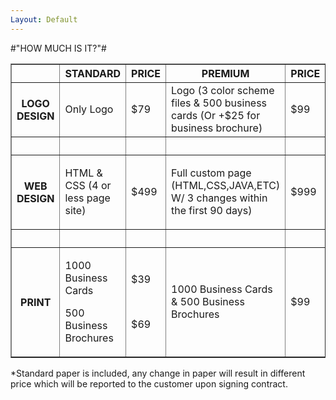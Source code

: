 ```yaml
---
Layout: Default
---
```

</head>

#"HOW MUCH IS IT?"#

<body>
<table width="393" border="1">
  <tr>
    <th width="6" scope="col">&nbsp;</th>
    <th width="58" scope="col">STANDARD</th>
    <th width="46" scope="col">PRICE</th>
    <th width="46" scope="col">PREMIUM</th>
    <th width="203" scope="col">PRICE</th>
  </tr>
  <tr>
    <th scope="row"><p>LOGO DESIGN</p></th>
    <td>Only Logo</td>
    <td>$79</td>
    <td>Logo (3 color scheme files &amp; 500 business cards (Or +$25 for business brochure)</td>
    <td>$99</td>
  </tr>
  <tr>
    <th scope="row">&nbsp;</th>
    <td>&nbsp;</td>
    <td>&nbsp;</td>
    <td>&nbsp;</td>
    <td>&nbsp;</td>
  </tr>
  <tr>
    <th scope="row">WEB DESIGN</th>
    <td>HTML &amp; CSS (4 or less page site)</td>
    <td>$499</td>
    <td><p>Full custom page (HTML,CSS,JAVA,ETC) W/ 3 changes within the first 90 days)</p></td>
    <td>$999</td>
  </tr>
  <tr>
    <th scope="row">&nbsp;</th>
    <td>&nbsp;</td>
    <td>&nbsp;</td>
    <td>&nbsp;</td>
    <td>&nbsp;</td>
  </tr>
  <tr>
    <th scope="row">PRINT</th>
    <td><p>1000 Business Cards</p>
<p>500 Business Brochures</p></td>
    <td><p>$39</p>
    <p>&nbsp;</p>
    <p>$69</p></td>
    <td>1000 Business Cards &amp; 500 Business Brochures </td>
    <td>$99</td>
  </tr>
</table>
*Standard paper is included, any change in paper will result in different price which will be reported to the customer upon signing contract.
</body>
</html>

